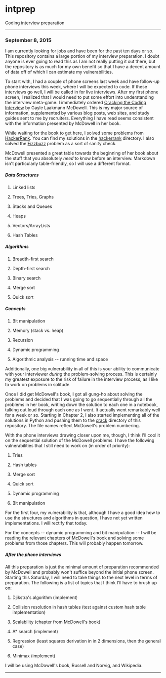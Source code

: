 # intprep

Coding interview preparation

- - -

### September 8, 2015

I am currently looking for jobs and have been for the past ten days or so. This repository contains a large portion of my interview preparation. I doubt anyone is ever going to read this as I am not really putting it out there, but the repository is as much for my own benefit so that I have a decent amount of data off of which I can estimate my
vulnerabilities.

To start with, I had a couple of phone screens last week and have follow-up phone interviews this week, where I will be expected to code. If these interviews go well, I will be called in for live interviews.
After my first phone screen, I realized that I would need to put some effort into understanding the interview meta-game. I immediately ordered [Cracking the Coding Interview](http://www.amazon.com/Cracking-Coding-Interview-6th-Edition/dp/0984782850) by Gayle Laakmann McDowell. This is my major source of information, supplemented by various blog posts, web sites, and study guides sent to me by recruiters. Everything I have read seems consistent with the information presented by McDowell in her book.

While waiting for the book to get here, I solved some problems from [HackerRank](https://www.hackerrank.com/). You can find my solutions in the [hackerrank](./hackerrank/) directory. I also solved the [Fizzbuzz](https://github.com/nkashy1/intprep/blob/master/fizzbuzz/fizzbuz.py) problem as a sort of sanity check.

McDowell presented a great table towards the beginning of her book about the stuff that you absolutely *need* to know before an interview. Markdown isn't particularly table-friendly, so I will use a different format.

##### Data Structures

1. Linked lists

2. Trees, Tries, Graphs

3. Stacks and Queues

4. Heaps

5. Vectors/ArrayLists

6. Hash Tables


##### Algorithms

1. Breadth-first search

2. Depth-first search

3. Binary search

4. Merge sort

5. Quick sort


##### Concepts

1. Bit manipulation

2. Memory (stack vs. heap)

3. Recursion

4. Dynamic programming

5. Algorithmic analysis -- running time and space


Additionally, one big vulnerability in all of this is your ability to communicate with your interviewer *during* the problem-solving process. This is certainly my greatest exposure to the risk of failure in the interview process, as I like to work on problems in solitude.

Once I did get McDowell's book, I got all gung-ho about solving the problems and decided that I was going to go sequentially through all the problems in her book, writing down the solution to each one in a notebook, talking out loud through each one as I went. It actually went remarkably well for a week or so. Starting in Chapter 2, I also started implementing all of the solutions in Python and pushing them to the [crack](./crack/) directory of this repository. The file names reflect McDowell's problem numbering.

With the phone interviews drawing closer upon me, though, I think I'll cool it on the sequential solution of the McDowell problems. I have the following vulnerabilities that I still need to work on (in order of priority):

1. Tries

2. Hash tables

3. Merge sort

4. Quick sort

5. Dynamic programming

6. Bit manipulation


For the first four, my vulnerability is that, although I have a good idea how to use the structures and algorithms in question, I have not yet written implementations. I will rectify that today.

For the concepts -- dynamic programming and bit manipulation -- I will be reading the relevant chapters of McDowell's book and solving some problems from those chapters. This will probably happen tomorrow.


##### After the phone interviews

All this preparation is just the minimal amount of preparation recommended by McDowell and probably won't suffice beyond the initial phone screen. Starting this Saturday, I will need to take things to the next level in terms of preparation. The following is a list of topics that I think I'll have to brush up on:

1. Djikstra's algorithm (implement)

2. Collision resolution in hash tables (test against custom hash table implementation)

3. Scalability (chapter from McDowell's book)

4. A\* search (implement)

5. Regression (least squares derivation in in 2 dimensions, then the general case)

6. Minimax (implement)


I will be using McDowell's book, Russell and Norvig, and Wikipedia.

- - -